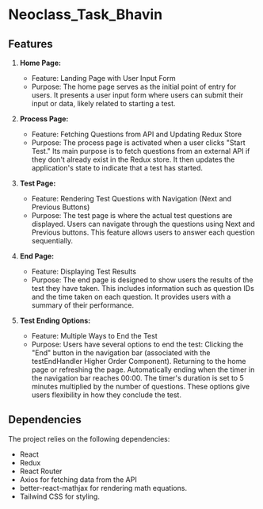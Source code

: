 # Neoclass_Task_Bhavin

## Features
1. **Home Page:**

    - Feature: Landing Page with User Input Form
    - Purpose: The home page serves as the initial point of entry for users. It presents a user input form where users can submit their input or data, likely related to starting a test.

2. **Process Page:**

    - Feature: Fetching Questions from API and Updating Redux Store
    - Purpose: The process page is activated when a user clicks "Start Test." Its main purpose is to fetch questions from an external API if they don't already exist in the Redux store. It then updates the application's state to indicate that a test has started.

3. **Test Page:**

    - Feature: Rendering Test Questions with Navigation (Next and Previous Buttons)
    - Purpose: The test page is where the actual test questions are displayed. Users can navigate through the questions using Next and Previous buttons. This feature allows users to answer each question sequentially.

4. **End Page:**

    - Feature: Displaying Test Results
    - Purpose: The end page is designed to show users the results of the test they have taken. This includes information such as question IDs and the time taken on each question. It provides users with a summary of their performance.

5. **Test Ending Options:**

    - Feature: Multiple Ways to End the Test
    - Purpose: Users have several options to end the test:
        Clicking the "End" button in the navigation bar (associated with the testEndHandler Higher Order Component).
        Returning to the home page or refreshing the page.
        Automatically ending when the timer in the navigation bar reaches 00:00. The timer's duration is set to 5 minutes multiplied by the number of questions. These options give users flexibility in how they conclude the test.


## Dependencies

The project relies on the following dependencies:

* React
* Redux
* React Router
* Axios for fetching data from the API
* better-react-mathjax for rendering math equations.
* Tailwind CSS for styling.
